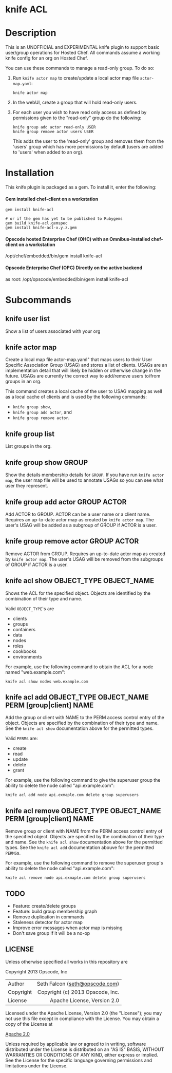 # knife ACL

# Description

This is an UNOFFICIAL and EXPERIMENTAL knife plugin to support basic
user/group operations for Hosted Chef. All commands assume a working
knife config for an org on Hosted Chef.

You can use these commands to manage a read-only group.  To do so:

1. Run `knife actor map` to create/update a local actor map file
   `actor-map.yaml`:

       knife actor map

2. In the webUI, create a group that will hold read-only users.

3. For each user you wish to have read only access as defined by
   permissions given to the "read-only" group do the following:

       knife group add actor read-only USER
       knife group remove actor users USER

   This adds the user to the 'read-only' group and removes them from the
   'users' group which has more permissions by default (users are
   added to 'users' when added to an org).

# Installation

This knife plugin is packaged as a gem.  To install it, enter the
following:

#### Gem installed chef-client on a workstation
    gem install knife-acl

    # or if the gem has yet to be published to Rubygems
    gem build knife-acl.gemspec
    gem install knife-acl-x.y.z.gem

#### Opscode hosted Enterprise Chef (OHC) with an Omnibus-installed chef-client on a workstation
/opt/chef/embedded/bin/gem install knife-acl

#### Opscode Enterprise Chef (OPC) Directly on the active backend
as root: /opt/opscode/embedded/bin/gem install knife-acl

# Subcommands

## knife user list

Show a list of users associated with your org

## knife actor map

Create a local map file actor-map.yaml" that maps users to their User
Specific Association Group (USAG) and stores a list of clients.  USAGs
are an implementation detail that will likely be hidden or otherwise
change in the future.  USAGs are currently the correct way to
add/remove users to/from groups in an org.

This command creates a local cache of the user to USAG mapping as well
as a local cache of clients and is used by the following commands:
- `knife group show`,
- `knife group add actor`, and
- `knife group remove actor`.

## knife group list

List groups in the org.

## knife group show GROUP

Show the details membership details for `GROUP`. If you have run
`knife actor map`, the user map file will be used to annotate USAGs so
you can see what user they represent.

## knife group add actor GROUP ACTOR

Add ACTOR to GROUP.  ACTOR can be a user name or a client
name. Requires an up-to-date actor map as created by `knife actor
map`.  The user's USAG will be added as a subgroup of GROUP if ACTOR
is a user.

## knife group remove actor GROUP ACTOR

Remove ACTOR from GROUP. Requires an up-to-date actor map as created by
`knife actor map`.  The user's USAG will be removed from the subgroups
of GROUP if ACTOR is a user.

## knife acl show OBJECT_TYPE OBJECT_NAME

Shows the ACL for the specified object.  Objects are identified by the
combination of their type and name.

Valid `OBJECT_TYPE`'s are

- clients
- groups
- containers
- data
- nodes
- roles
- cookbooks
- environments

For example, use the following command to obtain the ACL for a node
named "web.example.com":

    knife acl show nodes web.example.com

## knife acl add OBJECT_TYPE OBJECT_NAME PERM [group|client] NAME

Add the group or client with NAME to the PERM access control entry of
the object.  Objects are specified by the combination of
their type and name.  See the `knife acl show` documentation above for
the permitted types.

Valid `PERM`s are:

- create
- read
- update
- delete
- grant

For example, use the following command to give the superuser group
the ability to delete the node called "api.example.com":

    knife acl add node api.exmaple.com delete group superusers

## knife acl remove OBJECT_TYPE OBJECT_NAME PERM [group|client] NAME

Remove group or client with NAME from the PERM access control entry of
the specified object.  Objects are specified by the combination of
their type and name.  See the `knife acl show` documentation above for
the permitted types.  See the `knife acl add` documentation abouve for
the permitted `PERMS`s.

For example, use the following command to remove the superuser group's
ability to delete the node called "api.example.com":

    knife acl remove node api.exmaple.com delete group superusers


## TODO

- Feature: create/delete groups
- Feature: build group membership graph
- Remove duplication in commands
- Staleness detector for actor map
- Improve error messages when actor map is missing
- Don't save group if it will be a no-op

## LICENSE

Unless otherwise specified all works in this repository are

Copyright 2013 Opscode, Inc

||| 
| ------------- |-------------:|
| Author      |Seth Falcon (seth@opscode.com)|
| Copyright  |Copyright (c) 2013 Opscode, Inc.|
| License     |Apache License, Version 2.0|

Licensed under the Apache License, Version 2.0 (the "License");
you may not use this file except in compliance with the License.
You may obtain a copy of the License at

   [Apache 2.0](http://www.apache.org/licenses/LICENSE-2.0)

Unless required by applicable law or agreed to in writing, software
distributed under the License is distributed on an "AS IS" BASIS,
WITHOUT WARRANTIES OR CONDITIONS OF ANY KIND, either express or implied.
See the License for the specific language governing permissions and
limitations under the License.
